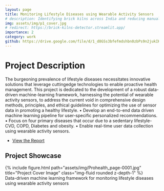 ```yaml
---
layout: page
title: Monitoring Lifestyle Diseases using Wearable Activity Sensors
# description: Identifying brick kilns across India and reducing manual annotation efforts using active learning by 30%.
img: assets/img/p1_cover.jpg
# redirect: https://brick-kilns-detector.streamlit.app/
importance: 2
category: work
github: https://drive.google.com/file/d/1_d8GSs3bfefmdshbn0zbPs9n2jukIKLu/view?usp=sharing
---
```


# Project Description

The burgeoning prevalence of lifestyle diseases necessitates innovative solutions that leverage cuttingedge
technologies to enable proactive health management. This project is dedicated to the development
of a robust data-driven machine-learning framework, harnessing the potential of wearable
activity sensors, to address the current void in comprehensive design methods, principles, and ethical
guidelines for optimizing the use of sensor data in promoting a healthy lifestyle.
• Develop an end-to-end data driven machine learning pipeline for user-specific personalized recommendations.
• Focus on four primary diseases that occur due to a sedentary lifestyle-CVD, COPD, Diabetes and obesity.
• Enable real-time user data collection using wearable activity sensors.

<!-- <big><b>Research Paper accepted at NeurIPS 2023 Workshop on Active Learning in the Real World,2023. Here's the published [version](https://drive.google.com/file/d/1feZUEhzxBBCxrD9e98_UFtD1Ygvbqjlj/view?usp=drive_link)</b></big> -->

- [View the Report](https://drive.google.com/file/d/1_d8GSs3bfefmdshbn0zbPs9n2jukIKLu/view?usp=sharing)
<!-- - [GitHub Repository](https://github.com/aditiagarwal-02/brick-kiln) -->

## Project Showcase

<div class="row">
    <div class="col-sm mt-3 mt-md-0">
        {% include figure.html path="assets/img/Prohealth_page-0001.jpg" title="Project Cover Image" class="img-fluid rounded z-depth-1" %}
    </div>
</div>

<div class="caption">
    Data-driven machine learning framework for
monitoring lifestyle diseases using wearable
activity sensors</div>

